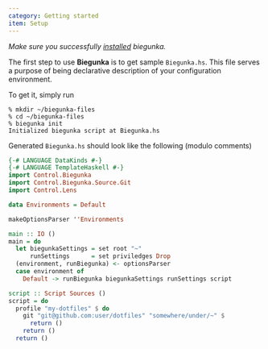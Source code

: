 ```yaml
---
category: Getting started
item: Setup
---
```


*Make sure you successfully [installed][0] biegunka.*

The first step to use __Biegunka__ is to get sample `Biegunka.hs`. This file serves a
purpose of being declarative description of your configuration environment.

To get it, simply run

```shell
% mkdir ~/biegunka-files
% cd ~/biegunka-files
% biegunka init
Initialized biegunka script at Biegunka.hs
```

Generated `Biegunka.hs` should look like the following (modulo comments)

```haskell
{-# LANGUAGE DataKinds #-}
{-# LANGUAGE TemplateHaskell #-}
import Control.Biegunka
import Control.Biegunka.Source.Git
import Control.Lens

data Environments = Default

makeOptionsParser ''Environments

main :: IO ()
main = do
  let biegunkaSettings = set root "~"
      runSettings      = set priviledges Drop
  (environment, runBiegunka) <- optionsParser
  case environment of
    Default -> runBiegunka biegunkaSettings runSettings script

script :: Script Sources ()
script = do
  profile "my-dotfiles" $ do
    git "git@github.com:user/dotfiles" "somewhere/under/~" $
      return ()
    return ()
  return ()
```
 [0]: /pages/install.html

